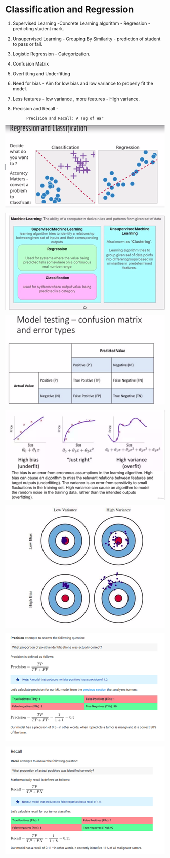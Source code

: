 # Classification and Regression


1. Supervised Learning -Concrete Learning algorithm - Regression - predicting student mark.

2. Unsupervised Learning - Grouping By Similarity - prediction of student to pass or fail.

3. Logistic Regression - Categorization.

4. Confusion Matrix

5. Overfitting and Underfitting

6. Need for bias - Aim for low bias and low variance to properly fit the model.

7. Less features - low variance , more features - High variance.

8. Precision and Recall - 

 
             Precision and Recall: A Tug of War
             






![Screenshot](https://github.com/SubalakshmiShanthosi/ML101Udemy/blob/master/classReg.png) 

![Screenshot](https://github.com/SubalakshmiShanthosi/ML101Udemy/blob/master/MLImage.png)

![Screenshot](https://github.com/SubalakshmiShanthosi/ML101Udemy/blob/master/confusionMatrix.png)

![Screenshot](https://github.com/SubalakshmiShanthosi/ML101Udemy/blob/master/overfittingUnderfit.png)

![Screenshot](https://github.com/SubalakshmiShanthosi/ML101Udemy/blob/master/biasingInML.png)

![Screenshot](https://github.com/SubalakshmiShanthosi/ML101Udemy/blob/master/precisionEx.png)

![Screenshot](https://github.com/SubalakshmiShanthosi/ML101Udemy/blob/master/RecallEx.png)

